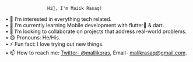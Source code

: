                    Hi👋, I'm Maiik Rasaq!                                                   

                                               


   •  👀 I’m interested in everything tech related.   
   •  🌱 I’m currently learning Mobile development with flutter💙 & dart.  
   •  💞️ I’m looking to collaborate on projects that address real-world problems.  
   •  😄 Pronouns: He/His.                  
   •  ⚡ Fun fact: I love trying out new things.   
   •  📫 How to reach me:  [Twitter- @mallikoras](https://twitter.com/@malikoras), Email- malikrasaq@gmail.com.  



